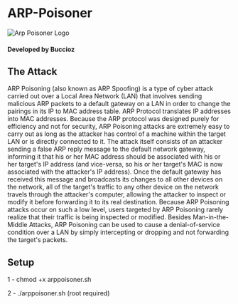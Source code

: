 # ARP-Poisoner
![Arp Poisoner Logo](https://imbt.ga/WIU3CExMS1)
#### Developed by Buccioz
## The Attack
ARP Poisoning (also known as ARP Spoofing) is a type of cyber attack carried out over a Local Area Network (LAN) that involves sending malicious ARP packets to a default gateway on a LAN in order to change the pairings in its IP to MAC address table. 
ARP Protocol translates IP addresses into MAC addresses. Because the ARP protocol was designed purely for efficiency and not for security, ARP Poisoning attacks are extremely easy to carry out as long as the attacker has control of a machine within the target LAN or is directly connected to it.
The attack itself consists of an attacker sending a false ARP reply message to the default network gateway, informing it that his or her MAC address should be associated with his or her target's IP address (and vice-versa, so his or her target's MAC is now associated with the attacker's IP address). 
Once the default gateway has received this message and broadcasts its changes to all other devices on the network, all of the target's traffic to any other device on the network travels through the attacker's computer, allowing the attacker to inspect or modify it before forwarding it to its real destination. 
Because ARP Poisoning attacks occur on such a low level, users targeted by ARP Poisoning rarely realize that their traffic is being inspected or modified. 
Besides Man-in-the-Middle Attacks, ARP Poisoning can be used to cause a denial-of-service condition over a LAN by simply intercepting or dropping and not forwarding the target's packets.

## Setup
1 - chmod +x arppoisoner.sh

2 - ./arppoisoner.sh (root required)
